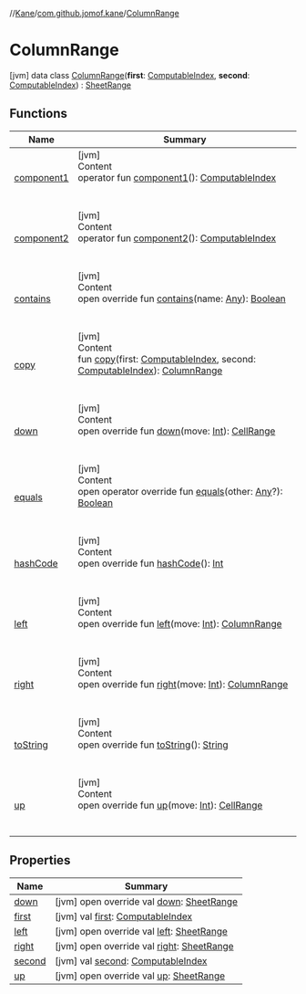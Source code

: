 //[Kane](../../index.md)/[com.github.jomof.kane](../index.md)/[ColumnRange](index.md)



# ColumnRange  
 [jvm] data class [ColumnRange](index.md)(**first**: [ComputableIndex](../-computable-index/index.md), **second**: [ComputableIndex](../-computable-index/index.md)) : [SheetRange](../-sheet-range/index.md)   


## Functions  
  
|  Name|  Summary| 
|---|---|
| [component1](component1.md)| [jvm]  <br>Content  <br>operator fun [component1](component1.md)(): [ComputableIndex](../-computable-index/index.md)  <br><br><br>
| [component2](component2.md)| [jvm]  <br>Content  <br>operator fun [component2](component2.md)(): [ComputableIndex](../-computable-index/index.md)  <br><br><br>
| [contains](contains.md)| [jvm]  <br>Content  <br>open override fun [contains](contains.md)(name: [Any](https://kotlinlang.org/api/latest/jvm/stdlib/kotlin/-any/index.html)): [Boolean](https://kotlinlang.org/api/latest/jvm/stdlib/kotlin/-boolean/index.html)  <br><br><br>
| [copy](copy.md)| [jvm]  <br>Content  <br>fun [copy](copy.md)(first: [ComputableIndex](../-computable-index/index.md), second: [ComputableIndex](../-computable-index/index.md)): [ColumnRange](index.md)  <br><br><br>
| [down](down.md)| [jvm]  <br>Content  <br>open override fun [down](down.md)(move: [Int](https://kotlinlang.org/api/latest/jvm/stdlib/kotlin/-int/index.html)): [CellRange](../-cell-range/index.md)  <br><br><br>
| [equals](https://kotlinlang.org/api/latest/jvm/stdlib/kotlin/-any/equals.html)| [jvm]  <br>Content  <br>open operator override fun [equals](https://kotlinlang.org/api/latest/jvm/stdlib/kotlin/-any/equals.html)(other: [Any](https://kotlinlang.org/api/latest/jvm/stdlib/kotlin/-any/index.html)?): [Boolean](https://kotlinlang.org/api/latest/jvm/stdlib/kotlin/-boolean/index.html)  <br><br><br>
| [hashCode](https://kotlinlang.org/api/latest/jvm/stdlib/kotlin/-any/hash-code.html)| [jvm]  <br>Content  <br>open override fun [hashCode](https://kotlinlang.org/api/latest/jvm/stdlib/kotlin/-any/hash-code.html)(): [Int](https://kotlinlang.org/api/latest/jvm/stdlib/kotlin/-int/index.html)  <br><br><br>
| [left](left.md)| [jvm]  <br>Content  <br>open override fun [left](left.md)(move: [Int](https://kotlinlang.org/api/latest/jvm/stdlib/kotlin/-int/index.html)): [ColumnRange](index.md)  <br><br><br>
| [right](right.md)| [jvm]  <br>Content  <br>open override fun [right](right.md)(move: [Int](https://kotlinlang.org/api/latest/jvm/stdlib/kotlin/-int/index.html)): [ColumnRange](index.md)  <br><br><br>
| [toString](to-string.md)| [jvm]  <br>Content  <br>open override fun [toString](to-string.md)(): [String](https://kotlinlang.org/api/latest/jvm/stdlib/kotlin/-string/index.html)  <br><br><br>
| [up](up.md)| [jvm]  <br>Content  <br>open override fun [up](up.md)(move: [Int](https://kotlinlang.org/api/latest/jvm/stdlib/kotlin/-int/index.html)): [CellRange](../-cell-range/index.md)  <br><br><br>


## Properties  
  
|  Name|  Summary| 
|---|---|
| [down](index.md#com.github.jomof.kane/ColumnRange/down/#/PointingToDeclaration/)|  [jvm] open override val [down](index.md#com.github.jomof.kane/ColumnRange/down/#/PointingToDeclaration/): [SheetRange](../-sheet-range/index.md)   <br>
| [first](index.md#com.github.jomof.kane/ColumnRange/first/#/PointingToDeclaration/)|  [jvm] val [first](index.md#com.github.jomof.kane/ColumnRange/first/#/PointingToDeclaration/): [ComputableIndex](../-computable-index/index.md)   <br>
| [left](index.md#com.github.jomof.kane/ColumnRange/left/#/PointingToDeclaration/)|  [jvm] open override val [left](index.md#com.github.jomof.kane/ColumnRange/left/#/PointingToDeclaration/): [SheetRange](../-sheet-range/index.md)   <br>
| [right](index.md#com.github.jomof.kane/ColumnRange/right/#/PointingToDeclaration/)|  [jvm] open override val [right](index.md#com.github.jomof.kane/ColumnRange/right/#/PointingToDeclaration/): [SheetRange](../-sheet-range/index.md)   <br>
| [second](index.md#com.github.jomof.kane/ColumnRange/second/#/PointingToDeclaration/)|  [jvm] val [second](index.md#com.github.jomof.kane/ColumnRange/second/#/PointingToDeclaration/): [ComputableIndex](../-computable-index/index.md)   <br>
| [up](index.md#com.github.jomof.kane/ColumnRange/up/#/PointingToDeclaration/)|  [jvm] open override val [up](index.md#com.github.jomof.kane/ColumnRange/up/#/PointingToDeclaration/): [SheetRange](../-sheet-range/index.md)   <br>

